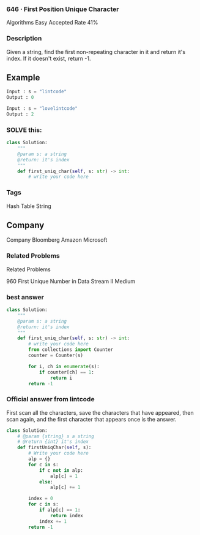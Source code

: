 ### 646 · First Position Unique Character
Algorithms
Easy
Accepted Rate
41%


### Description

Given a string, find the first non-repeating character in it and return it's index. If it doesn't exist, return -1.



## Example
```python
Input : s = "lintcode"
Output : 0

```
```python
Input : s = "lovelintcode"
Output : 2

```
### SOLVE this:

```python
class Solution:
    """
    @param s: a string
    @return: it's index
    """
    def first_uniq_char(self, s: str) -> int:
        # write your code here

```

### Tags
Hash Table
String


## Company
Company
Bloomberg
Amazon
Microsoft

### Related Problems
Related Problems

960
First Unique Number in Data Stream II
Medium





### best answer
```py
class Solution:
    """
    @param s: a string
    @return: it's index
    """
    def first_uniq_char(self, s: str) -> int:
        # write your code here
        from collections import Counter
        counter = Counter(s)

        for i, ch in enumerate(s):
            if counter[ch] == 1:
                return i
        return -1
```


### Official answer from lintcode
First scan all the characters, save the characters that have appeared, then scan again, and the first character that appears once is the answer.
```py
class Solution:
    # @param {string} s a string
    # @return {int} it's index
    def firstUniqChar(self, s):
        # Write your code here
        alp = {}
        for c in s:
            if c not in alp:
                alp[c] = 1
            else:
                alp[c] += 1

        index = 0
        for c in s:
            if alp[c] == 1:
                return index
            index += 1
        return -1
```